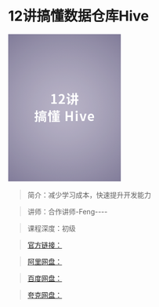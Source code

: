 # 12讲搞懂数据仓库Hive

![img](../../assets/Ciqah16ZMheAGaFHAADMgGKQHDs083.png)

> 简介：减少学习成本，快速提升开发能力

> 讲师：合作讲师-Feng----

> 课程深度：初级

> [官方链接：]()

> [阿里网盘：]()

> [百度网盘：]()

> [夸克网盘：]()
